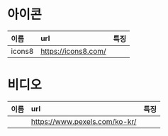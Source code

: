 

# 아이콘

|이름|url|특징|
|:--|:--|:--|
|icons8|https://icons8.com/||


# 비디오

|이름|url|특징|
|:--|:--|:--|
||https://www.pexels.com/ko-kr/||
<!--stackedit_data:
eyJoaXN0b3J5IjpbLTkyMTE4MjE3NSwxMTkwMDM0NTUxXX0=
-->